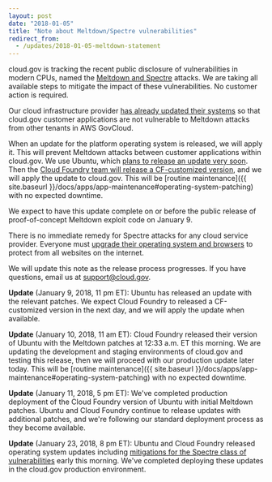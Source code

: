 ```yaml
---
layout: post
date: "2018-01-05"
title: "Note about Meltdown/Spectre vulnerabilities"
redirect_from:
  - /updates/2018-01-05-meltdown-statement
---
```


cloud.gov is tracking the recent public disclosure of vulnerabilities in modern CPUs, named the [Meltdown and Spectre](https://meltdownattack.com/) attacks. 
We are taking all available steps to mitigate the impact of these vulnerabilities. No customer action is required.

Our cloud infrastructure provider [has already updated their systems](https://aws.amazon.com/security/security-bulletins/AWS-2018-013/) so that cloud.gov customer applications are not vulnerable to Meltdown attacks from other tenants in AWS GovCloud.

When an update for the platform operating system is released, we will apply it. This will prevent Meltdown attacks between customer applications within cloud.gov. We use Ubuntu, which [plans to release an update very soon](https://insights.ubuntu.com/2018/01/04/ubuntu-updates-for-the-meltdown-spectre-vulnerabilities/). Then the [Cloud Foundry team will release a CF-customized version](https://www.cloudfoundry.org/meltdown-spectre-attacks/), and we will apply the update to cloud.gov. This will be [routine maintenance]({{ site.baseurl }}/docs/apps/app-maintenance#operating-system-patching) with no expected downtime.

We expect to have this update complete on or before the public release of proof-of-concept Meltdown exploit code on January 9.

There is no immediate remedy for Spectre attacks for any cloud service provider. Everyone must [upgrade their operating system and browsers](https://www.kb.cert.org/vuls/id/584653) to protect from all websites on the internet.

We will update this note as the release process progresses. If you have questions, email us at [support@cloud.gov](mailto:support@cloud.gov).

**Update** (January 9, 2018, 11 pm ET): Ubuntu has released an update with the relevant patches. We expect Cloud Foundry to released a CF-customized version in the next day, and we will apply the update when available.

**Update** (January 10, 2018, 11 am ET): Cloud Foundry released their version of Ubuntu with the Meltdown patches at 12:33 a.m. ET this morning. We are updating the development and staging environments of cloud.gov and testing this release, then we will proceed with our production update later today. This will be [routine maintenance]({{ site.baseurl }}/docs/apps/app-maintenance#operating-system-patching) with no expected downtime.

**Update** (January 11, 2018, 5 pm ET): We've completed production deployment of the Cloud Foundry version of Ubuntu with initial Meltdown patches. Ubuntu and Cloud Foundry continue to release updates with additional patches, and we're following our standard deployment process as they become available.

**Update** (January 23, 2018, 8 pm ET): Ubuntu and Cloud Foundry released operating system updates including [mitigations for the Spectre class of vulnerabilities](https://usn.ubuntu.com/usn/usn-3540-2/) early this morning. We've completed deploying these updates in the cloud.gov production environment.
